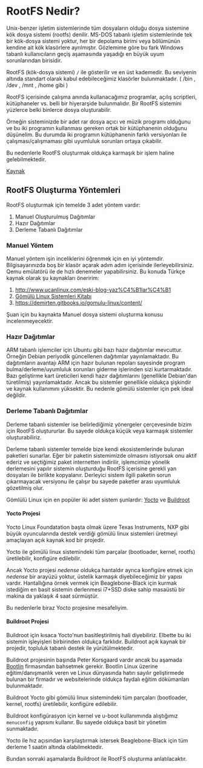 # RootFS Nedir?

Unix-benzer işletim sistemlerinde tüm dosyaların olduğu dosya sistemine kök dosya sistemi (rootfs) denilir. MS-DOS tabanlı işletim sistemlerinde tek bir kök-dosya sistemi yoktur, her bir depolama birimi veya bölümünün kendine ait kök klasörlere ayrılmıştır. Gözlemime göre bu fark Windows tabanlı kullanıcıların geçiş aşamasında yaşadığı en büyük uyum sorunlarından birisidir.

RootFS (kök-dosya sistemi) `/` ile gösterilir ve en üst kademedir. Bu seviyenin altında standart olarak kabul edebileceğimiz klasörler bulunmaktadır. ( /bin , /dev , /mnt , /home gibi )

RootFS içerisinde çalışma anında kullanacağımız programlar, açılış scriptleri, kütüphaneler vs. belli bir hiyerarşide bulunmalıdır. Bir RootFS sistemini yüzlerce belki binlerce dosya oluşturabilir.

Örneğin sisteminizde bir adet rar dosya açıcı ve müzik programı olduğunu ve bu iki programın kullanması gereken ortak bir kütüphanenin olduğunu düşünelim. Bu durumda iki programın kütüphanenin farklı versiyonları ile çalışması/çalışmaması gibi uyumluluk sorunları ortaya çıkabilir.

Bu nedenlerle RootFS oluşturmak oldukça karmaşık bir işlem haline gelebilmektedir.

[Kaynak](http://www.linfo.org/root_directory.html)

## RootFS Oluşturma Yöntemleri

RootFS oluşturmak için temelde 3 adet yöntem vardır:

1. Manuel Oluşturulmuş Dağıtımlar
2. Hazır Dağıtımlar
3. Derleme Tabanlı Dağıtımlar

### Manuel Yöntem

Manuel yöntem işin inceliklerini öğrenmek için en iyi yöntemdir. Bilgisayarınızda boş bir klasör açarak adım adım içerisinde ilerleyebilirsiniz. Qemu emülatörü ile de hızlı denemeler yapabilirsiniz. Bu konuda Türkçe kaynak olarak şu kaynakları öneririm:

1. http://www.ucanlinux.com/eski-blog-yaz%C4%B1lar%C4%B1
2. [Gömülü Linux Sistemleri Kitabı](https://www.idefix.com/kitap/gomulu-linux-sistemleri/nazim-koc/egitim-basvuru/bilgisayar/urunno=0000000374677)
3. https://demirten.gitbooks.io/gomulu-linux/content/

Şuan için bu kaynakta Manuel dosya sistemi oluşturma konusu incelenmeyecektir.

### Hazır Dağıtımlar

ARM tabanlı işlemciler için Ubuntu gibi bazı hazır dağıtımlar mevcuttur. Örneğin Debian periyodik güncellenen dağıtımlar yayınlamaktadır. Bu dağıtımların avantajı ARM için hazır bulunan repoları sayesinde program bulma/derleme/uyumluluk sorunları giderme işlerinden sizi kurtarmaktadır. Bazı geliştirme kart üreticileri kendi hazır dağıtımlarını (genellikle Debian'dan türetilmiş) yayınlamaktadır. Ancak bu sistemler genellikle oldukça şişkindir ve kaynak kullanımını yüksektir. Bu nedenle gömülü sistemler için pek ideal değildir.

### Derleme Tabanlı Dağıtımlar

Derleme tabanlı sistemler ise belirlediğimiz yönergeler çerçevesinde bizim için RootFS oluştururlar. Bu sayede oldukça küçük veya karmaşık sistemler oluşturabiliriz. 

Derleme tabanlı sistemler temelde bize kendi ekosistemlerinde bulunan paketleri sunarlar. Eğer bir paketin sistemimizde olmasını istiyorsak onu aktif ederiz ve seçtiğimiz paket internetten indirilir, işlemcimize yönelik derlemesini yapılır sistemin oluşturduğu RootFS içerisine gerekli yan dosyaları ile birlikte kopyalanır. Derleyici sistem ilgili paketin sorun çıkarmayacak versiyonu ile çalışır bu sayede paketler arası uyumluluk gözetilmiş olur.

Gömlülü Linux için en popüler iki adet sistem şunlardır: [Yocto](https://www.yoctoproject.org/) ve [Buildroot](https://buildroot.org/)

#### Yocto Projesi

Yocto Linux Foundatation başta olmak üzere Texas Instruments, NXP gibi büyük oyuncularında destek verdiği gömülü linux sistemleri üretmeyi amaçlayan açık kaynak kod bir projedir.

Yocto ile gömülü linux sistemindeki tüm parçalar (bootloader, kernel, rootfs) üretilebilir, konfigüre edilebilir. 

Ancak Yocto projesi *nedense* oldukça hantaldır ayrıca konfigüre etmek için *nedense* bir arayüzü yoktur, üstelik karmaşık diyebileceğimiz bir yapısı vardır. Hantallığına örnek vermek için Beaglebone-Black için kurmak istediğim en basit sistemin derlenmesi i7+SSD diske sahip masaüstü bir makina da yaklaşık 4 saat sürmüştür.

Bu nedenlerle biraz Yocto projesine mesafeliyim.

#### Buildroot Projesi

Buildroot için kısaca Yocto'nun basitleştirilmiş hali diyebiliriz. Elbette bu iki sistemin işleyişleri birbirinden oldukça farklıdır. Buildroot açık kaynak bir projedir, topluluk tabanlı destek ile yürütülmektedir. 

Buildroot projesinin başında Peter Korsgaard vardır ancak bu aşamada [Bootlin](https://bootlin.com/) firmasından bahsetmek gerekir. Bootlin Linux üzerine eğitim/danışmanlık veren ve Linux dünyasında hatırı sayılır geliştirmede bulunan bir firmadır ve websitelerinde oldukça faydalı eğitim dökümanları bulunmaktadır.

Buildroot Yocto gibi gömülü linux sistemindeki tüm parçaları (bootloader, kernel, rootfs) üretilebilir, konfigüre edilebilir.

Buildroot konfigürasyon için kernel ve u-boot kullanımında alıştığımız `menuconfig` yapısını kullanır. Bu sayede oldukça basit bir yönetim sunmaktadır.

Yocto ile hız açısından karşılaştırmak istersek Beaglebone-Black için tüm derleme 1 saatin altında olabilmektedir. 

Bundan sonraki aşamalarda Buildroot ile RootFS oluşturma anlatılacaktır.



